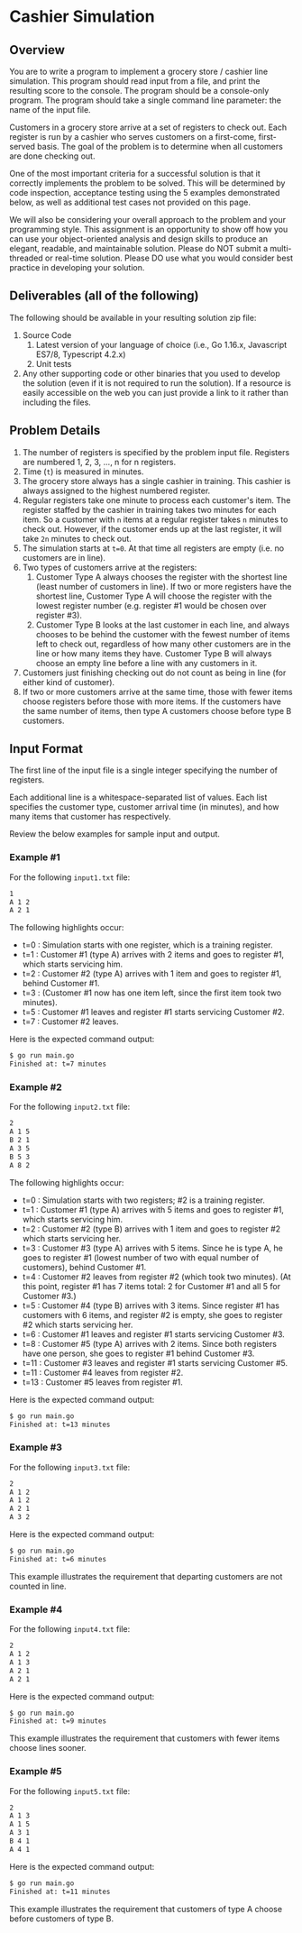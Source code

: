# Cashier Simulation

## Overview

You are to write a program to implement a grocery store / cashier line simulation. This program should read input from a file, and print the resulting score to the console. The program should be a console-only program. The program should take a single command line parameter: the name of the input file.

Customers in a grocery store arrive at a set of registers to check out. Each register is run by a cashier who serves customers on a first-come, first-served basis. The goal of the problem is to determine when all customers are done checking out.

One of the most important criteria for a successful solution is that it correctly implements the problem to be solved. This will be determined by code inspection, acceptance testing using the 5 examples demonstrated below, as well as additional test cases not provided on this page.

We will also be considering your overall approach to the problem and your programming style. This assignment is an opportunity to show off how you can use your object-oriented analysis and design skills to produce an elegant, readable, and maintainable solution. Please do NOT submit a multi-threaded or real-time solution. Please DO use what you would consider best practice in developing your solution.

## Deliverables (all of the following)

The following should be available in your resulting solution zip file:

1. Source Code
    1. Latest version of your language of choice (i.e., Go 1.16.x, Javascript ES7/8, Typescript 4.2.x)
    1. Unit tests
1. Any other supporting code or other binaries that you used to develop the solution (even if it is not required to run the solution). If a resource is easily accessible on the web you can just provide a link to it rather than including the files.

## Problem Details

1. The number of registers is specified by the problem input file. Registers are numbered 1, 2, 3, ..., n for n registers.
1. Time (`t`) is measured in minutes.
1. The grocery store always has a single cashier in training. This cashier is always assigned to the highest numbered register.
1. Regular registers take one minute to process each customer's item. The register staffed by the cashier in training takes two minutes for each item. So a customer with `n` items at a regular register takes `n` minutes to check out. However, if the customer ends up at the last register, it will take `2n` minutes to check out.
1. The simulation starts at `t=0`. At that time all registers are empty (i.e. no customers are in line).
1. Two types of customers arrive at the registers:
    1. Customer Type A always chooses the register with the shortest line (least number of customers in line). If two or more registers have the shortest line, Customer Type A will choose the register with the lowest register number (e.g. register #1 would be chosen over register #3).
    1. Customer Type B looks at the last customer in each line, and always chooses to be behind the customer with the fewest number of items left to check out, regardless of how many other customers are in the line or how many items they have. Customer Type B will always choose an empty line before a line with any customers in it.
1. Customers just finishing checking out do not count as being in line (for either kind of customer).
1. If two or more customers arrive at the same time, those with fewer items choose registers before those with more items. If the customers have the same number of items, then type A customers choose before type B customers.

## Input Format

The first line of the input file is a single integer specifying the number of registers.

Each additional line is a whitespace-separated list of values. Each list specifies the customer type, customer arrival time (in minutes), and how many items that customer has respectively.

Review the below examples for sample input and output.

### Example #1

For the following `input1.txt` file:

```bash
1
A 1 2
A 2 1
```

The following highlights occur:

- t=0 : Simulation starts with one register, which is a training register.
- t=1 : Customer #1 (type A) arrives with 2 items and goes to register #1, which starts servicing him.
- t=2 : Customer #2 (type A) arrives with 1 item and goes to register #1, behind Customer #1.
- t=3 : (Customer #1 now has one item left, since the first item took two minutes).
- t=5 : Customer #1 leaves and register #1 starts servicing Customer #2.
- t=7 : Customer #2 leaves.

Here is the expected command output:

```bash
$ go run main.go
Finished at: t=7 minutes
```

### Example #2

For the following `input2.txt` file:

```bash
2
A 1 5
B 2 1
A 3 5
B 5 3
A 8 2
```

The following highlights occur:

- t=0 : Simulation starts with two registers; #2 is a training register.
- t=1 : Customer #1 (type A) arrives with 5 items and goes to register #1, which starts servicing him.
- t=2 : Customer #2 (type B) arrives with 1 item and goes to register #2 which starts servicing her.
- t=3 : Customer #3 (type A) arrives with 5 items. Since he is type A, he goes to register #1 (lowest number of two with equal number of customers), behind Customer #1.
- t=4 : Customer #2 leaves from register #2 (which took two minutes). (At this point, register #1 has 7 items total: 2 for Customer #1 and all 5 for Customer #3.)
- t=5 : Customer #4 (type B) arrives with 3 items. Since register #1 has customers with 6 items, and register #2 is empty, she goes to register #2 which starts servicing her.
- t=6 : Customer #1 leaves and register #1 starts servicing Customer #3.
- t=8 : Customer #5 (type A) arrives with 2 items. Since both registers have one person, she goes to register #1 behind Customer #3.
- t=11 : Customer #3 leaves and register #1 starts servicing Customer #5.
- t=11 : Customer #4 leaves from register #2.
- t=13 : Customer #5 leaves from register #1.

Here is the expected command output:

```bash
$ go run main.go
Finished at: t=13 minutes
```

### Example #3

For the following `input3.txt` file:

```bash
2
A 1 2
A 1 2
A 2 1
A 3 2
```

Here is the expected command output:

```bash
$ go run main.go
Finished at: t=6 minutes
```

This example illustrates the requirement that departing customers are not counted in line.

### Example #4

For the following `input4.txt` file:

```bash
2
A 1 2
A 1 3
A 2 1
A 2 1
```

Here is the expected command output:

```bash
$ go run main.go
Finished at: t=9 minutes
```

This example illustrates the requirement that customers with fewer items choose lines sooner.

### Example #5

For the following `input5.txt` file:

```bash
2
A 1 3
A 1 5
A 3 1
B 4 1
A 4 1
```

Here is the expected command output:

```bash
$ go run main.go
Finished at: t=11 minutes
```

This example illustrates the requirement that customers of type A choose before customers of type B.
